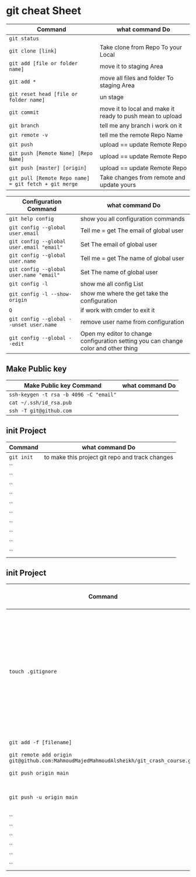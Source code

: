 # git cheat Sheet

| Command |what command Do|
| ----------- | ----------- |
|`git status`||
|`git clone [link]`|Take clone from Repo To your Local|
|`git add [file or folder name]`|move it to staging Area|
|`git add *`|move all files and folder To staging Area|
|`git reset head [file or folder name]`|un stage|
|`git commit`|move it to local and make it ready to push mean to upload|
|`git branch`|tell me any branch i work on it|
|`git remote -v`|tell me the remote Repo Name|
|`git push`|upload == update Remote Repo|
|`git push [Remote Name] [Repo Name]`|upload == update Remote Repo|
|`git push [master] [origin]`|upload == update Remote Repo|
|`git pull [Remote Repo name] = git fetch + git merge`|Take changes from remote and update yours|

|Configuration Command |what command Do|
| ----------- | ----------- |
|`git help config`|show you all configuration commands|
|`git config --global user.email`|Tell me = get  The email of global user|
|`git config --global user.email "email"`|Set The email of global user|
|`git config --global user.name`|Tell me = get  The name of global user|
|`git config --global user.name "email"`|Set The name of global user|
|`git config -l`|show me all config List|
|`git config -l --show-origin`|show me where the get take the configuration|
|`Q`|if work with cmder to exit it|
|`git config --global --unset user.name`|remove user name from configuration|
|`git config --global --edit`|Open my editor to change configuration setting you can change color and other thing|

## Make Public key

|Make Public key Command |what command Do|
| ----------- | ----------- |
|`ssh-keygen -t rsa -b 4096 -C "email"`||
|`cat ~/.ssh/id_rsa.pub`||
|`ssh -T git@github.com`||

## init Project

| Command |what command Do|
| ----------- | ----------- |
|`git init`|to make this project git repo and track changes|
|``||
|``||
|``||
|``||
|``||
|``||
|``||
|``||
|``||
|``||

## init Project

|Command |what command Do|
| ----------- | ----------- |
|`touch .gitignore`|ignore files and holder write inside it `*.log` => any file have this extend will ignore  second `!.vip` this file will not ignore or `folderName` will ignore it|
|`git add -f [filename]`|will add if it ignore|
|`git remote add origin git@github.com:MahmoudMajedMahmoudAlsheikh/git_crash_course.git`||
|`git push origin main`|make push|
|`git push -u origin main`|make pull first and second push|
|``||
|``||
|``||
|``||
|``||
|``||
